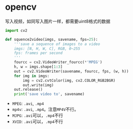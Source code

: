 # opencv

写入视频，如同写入图片一样，都需要uint8格式的数据

```python
import cv2

def squence2video(imgs, savename, fps=25):
    '''save a sequence of images to a video
    imgs: [N, H, W, C], RGB, 0~255
    fps: frames per second
    '''
    fourcc = cv2.VideoWriter_fourcc(*'MPEG')
    h, w = imgs.shape[1:3]  
    out = cv2.VideoWriter(savename, fourcc, fps, (w, h))
    for img in imgs:
        img = cv2.cvtColor(img, cv2.COLOR_RGB2BGR)
        out.write(img)
    out.release()
    print('save video to', savename)
```

- `MPEG`: `.avi`, `.mp4`
- `mp4v`: `.avi`, `.mp4`。注意`MP4V`不行。
- `MJPG`: `.avi`可以，`.mp4`不行
- `XVID`: `.avi`可以，`.mp4`不行
